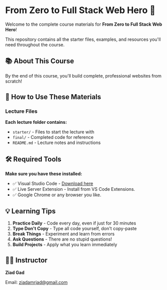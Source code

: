 # From Zero to Full Stack Web Hero 🚀

Welcome to the complete course materials for **From Zero to Full Stack Web Hero**!

This repository contains all the starter files, examples, and resources you'll need throughout the course.

## 📚 About This Course

By the end of this course, you'll build complete, professional websites from scratch!

## 📖 How to Use These Materials

### Lecture Files

**Each lecture folder contains:**

- `starter/` - Files to start the lecture with
- `final/` - Completed code for reference
- `README.md` - Lecture notes and instructions

## 🛠️ Required Tools

**Make sure you have these installed:**

- ✅ Visual Studio Code - [Download here](https://code.visualstudio.com)
- ✅ Live Server Extension - Install from VS Code Extensions.
- ✅ Google Chrome or any browser you like.

## 💡 Learning Tips

1. **Practice Daily** - Code every day, even if just for 30 minutes
1. **Type Don't Copy** - Type all code yourself, don't copy-paste
1. **Break Things** - Experiment and learn from errors
1. **Ask Questions** - There are no stupid questions!
1. **Build Projects** - Apply what you learn immediately

## 👨‍🏫 Instructor

**Ziad Gad**

Email: <a href="mailto: ziadamrjad@gmail.com">ziadamrjad@gmail.com</a>
